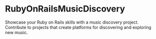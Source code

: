 # RubyOnRailsMusicDiscovery
Showcase your Ruby on Rails skills with a music discovery project. Contribute to projects that create platforms for discovering and exploring new music.
